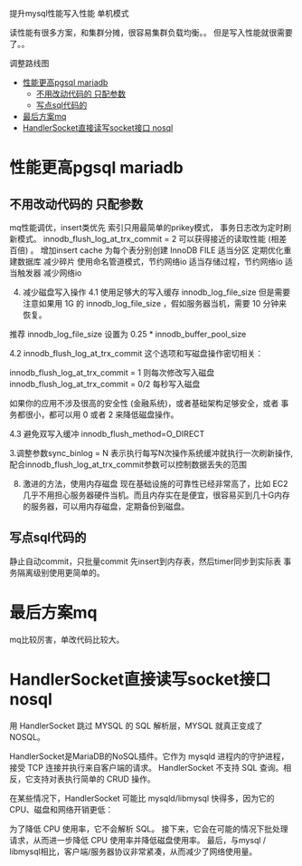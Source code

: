 提升mysql性能写入性能 单机模式


读性能有很多方案，和集群分摊，很容易集群负载均衡。。
但是写入性能就很需要了。。

调整路线图

<!-- TOC -->

- [性能更高pgsql mariadb](#性能更高pgsql-mariadb)
  - [不用改动代码的 只配参数](#不用改动代码的-只配参数)
  - [写点sql代码的](#写点sql代码的)
- [最后方案mq](#最后方案mq)
- [HandlerSocket直接读写socket接口 nosql](#handlersocket直接读写socket接口-nosql)

<!-- /TOC -->
# 性能更高pgsql mariadb

## 不用改动代码的 只配参数

mq性能调优，insert类优先
索引只用最简单的prikey模式，
事务日志改为定时刷新模式。
innodb_flush_log_at_trx_commit = 2 可以获得接近的读取性能 (相差百倍) 。
增加insert cache
为每个表分别创建 InnoDB FILE
适当分区
 定期优化重建数据库 减少碎片
 使用命名管道模式，节约网络io
 适当存储过程，节约网络io
 适当触发器 减少网络io

 4. 减少磁盘写入操作
4.1 使用足够大的写入缓存 innodb_log_file_size
但是需要注意如果用 1G 的 innodb_log_file_size ，假如服务器当机，需要 10 分钟来恢复。

推荐 innodb_log_file_size 设置为 0.25 * innodb_buffer_pool_size

4.2 innodb_flush_log_at_trx_commit
这个选项和写磁盘操作密切相关：

innodb_flush_log_at_trx_commit = 1 则每次修改写入磁盘
innodb_flush_log_at_trx_commit = 0/2 每秒写入磁盘

如果你的应用不涉及很高的安全性 (金融系统)，或者基础架构足够安全，或者 事务都很小，都可以用 0 或者 2 来降低磁盘操作。

4.3 避免双写入缓冲
innodb_flush_method=O_DIRECT

3.调整参数sync_binlog = N
表示执行每写N次操作系统缓冲就执行一次刷新操作,配合innodb_flush_log_at_trx_commit参数可以控制数据丢失的范围

8. 激进的方法，使用内存磁盘
现在基础设施的可靠性已经非常高了，比如 EC2 几乎不用担心服务器硬件当机。而且内存实在是便宜，很容易买到几十G内存的服务器，可以用内存磁盘，定期备份到磁盘。

## 写点sql代码的
静止自动commit，只批量commit
先insert到内存表，然后timer同步到实际表
事务隔离级别使用更简单的。

# 最后方案mq
mq比较厉害，单改代码比较大。

# HandlerSocket直接读写socket接口 nosql
用 HandlerSocket 跳过 MYSQL 的 SQL 解析层，MYSQL 就真正变成了 NOSQL。

HandlerSocket是MariaDB的NoSQL插件。它作为 mysqld 进程内的守护进程，接受 TCP 连接并执行来自客户端的请求。 HandlerSocket 不支持 SQL 查询。相反，它支持对表执行简单的 CRUD 操作。

在某些情况下，HandlerSocket 可能比 mysqld/libmysql 快得多，因为它的 CPU、磁盘和网络开销更低：

为了降低 CPU 使用率，它不会解析 SQL。
接下来，它会在可能的情况下批处理请求，从而进一步降低 CPU 使用率并降低磁盘使用率。
最后，与mysql / libmysql相比，客户端/服务器协议非常紧凑，从而减少了网络使用量。